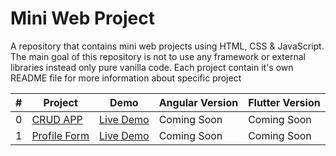 # Mini Web Project

A repository that contains mini web projects using HTML, CSS & JavaScript.
The main goal of this repository is not to use any framework or external libraries instead only pure vanilla code. Each project contain it's own README file for more information about specific project

| #   | Project                            | Demo                                                             | Angular Version | Flutter Version |
| --- | ---------------------------------- | ---------------------------------------------------------------- | --------------- | --------------- |
| 0   | [CRUD APP](0%20CRUD%20APP)         | [Live Demo](https://crud-app-faiziiii.netlify.app/)              | Coming Soon     | Coming Soon     |
| 1   | [Profile Form](1%20Profile%20Form) | [Live Demo](https://complete-profile-form-faiziiii.netlify.app/) | Coming Soon     | Coming Soon     |

